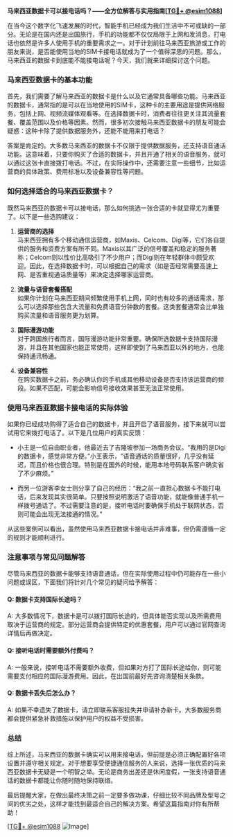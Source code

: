 **马来西亚数据卡可以接电话吗？——全方位解答与实用指南[[TG💪+ @esim1088](https://t.me/s/esim1088)]**

在当今这个数字化飞速发展的时代，智能手机已经成为我们生活中不可或缺的一部分。无论是在国内还是出国旅行，手机的功能都不仅仅局限于上网和发消息，打电话也依然是许多人使用手机的重要需求之一。对于计划前往马来西亚旅游或工作的朋友来说，是否能使用当地的SIM卡接电话就成为了一个值得深思的问题。那么，马来西亚的数据卡到底能不能接电话呢？今天，我们就来详细探讨这个问题。

### 马来西亚数据卡的基本功能

首先，我们需要了解马来西亚的数据卡是什么以及它通常具备哪些功能。马来西亚的数据卡，通常指的是可以在当地使用的SIM卡，这种卡的主要用途是提供网络服务，包括上网、视频流媒体观看等。在选择数据卡时，消费者往往更关注其流量套餐、覆盖范围以及价格等因素。然而，很多初次接触马来西亚数据卡的朋友可能会疑惑：这种卡除了提供数据服务外，还能不能用来打电话？

答案是肯定的。大多数马来西亚的数据卡不仅限于提供数据服务，还支持语音通话功能。这意味着，只要你购买了合适的数据卡，并且开通了相关的语音服务，就可以通过这张卡直接拨打电话。不过，在实际操作中，还需要注意一些细节，比如运营商的具体政策、费用标准以及设备兼容性等问题。

### 如何选择适合的马来西亚数据卡？

既然马来西亚的数据卡可以接电话，那么如何挑选一张合适的卡就显得尤为重要了。以下是一些选购建议：

1. **运营商的选择**  
   马来西亚拥有多个移动通信运营商，如Maxis、Celcom、Digi等，它们各自提供的服务和资费方案有所不同。Maxis以其广泛的信号覆盖和稳定的服务著称；Celcom则以性价比高吸引了不少用户；而Digi则在年轻群体中颇受欢迎。因此，在选择数据卡时，可以根据自己的需求（如是否经常需要高速上网、是否重视通话质量等）来决定选择哪家运营商。

2. **流量与语音套餐搭配**  
   如果你计划在马来西亚期间频繁使用手机上网，同时也有较多的通话需求，那么可以选择那些包含大流量和免费语音分钟数的套餐。这类套餐通常会比单独购买流量和语音服务更为划算。

3. **国际漫游功能**  
   对于跨国旅行者而言，国际漫游功能非常重要。确保所选数据卡支持国际漫游，并且在其他国家也能正常使用，这样即使到了马来西亚以外的地方，也能保持通讯畅通。

4. **设备兼容性**  
   在购买数据卡之前，务必确认你的手机或其他移动设备是否支持该运营商的频段。如果不匹配，可能会影响信号接收效果甚至无法正常使用。

### 使用马来西亚数据卡接电话的实际体验

如果你已经成功购得了适合自己的数据卡，并且开启了语音服务，接下来就可以尝试用它来拨打电话了。以下是几位用户的真实反馈：

- 小王是一位自由职业者，他最近去了吉隆坡参加一场商务会议。“我用的是Digi的数据卡，感觉非常方便。”小王表示，“语音通话的质量很好，几乎没有延迟，而且价格也很合理。特别是在国外的时候，能用本地号码联系客户确实省了不少麻烦。”

- 而另一位游客李女士则分享了自己的经历：“我之前一直担心数据卡不能打电话，后来发现其实很简单。只要按照说明激活了语音功能，就能像普通手机一样拨号通话了。不过需要注意的是，接听电话时要确保手机处于联网状态，否则可能会出现无法接通的情况。”

从这些案例可以看出，虽然使用马来西亚数据卡接电话并非难事，但仍需遵循一定的规则才能顺利进行。

### 注意事项与常见问题解答

尽管马来西亚的数据卡能够支持语音通话，但在实际使用过程中仍可能存在一些小问题或误区，下面我们将针对几个常见的疑问给予解答：

#### Q: 数据卡支持国际长途吗？
A: 大多数情况下，数据卡是可以拨打国际长途的，但具体能否实现以及所需费用取决于运营商的规定。部分运营商会提供特定的优惠套餐，用户可以通过官网查询详情后再做决定。

#### Q: 接听电话时需要额外付费吗？
A: 一般来说，接听电话不需要额外收费，但如果对方打了国际长途给你，则可能需要支付相应的国际漫游费用。因此，在出国前最好先咨询清楚相关条款。

#### Q: 数据卡丢失后怎么办？
A: 如果不幸遗失了数据卡，请立即联系客服挂失并申请补办新卡。大多数服务商都会提供紧急补救措施以保护用户的权益不受损害。

### 总结

综上所述，马来西亚的数据卡确实可以用来接电话，但前提是必须正确配置好各项设置并遵守相关规定。对于想要享受便捷通信服务的人来说，选择一张优质的马来西亚数据卡无疑是一个明智之举。无论是商务出差还是休闲度假，一张支持语音通话的数据卡都能让你随时随地保持联络。

最后提醒大家，在做出最终决策之前一定要多做功课，仔细比较不同品牌及型号之间的优劣之处，这样才能找到最适合自己的解决方案。希望这篇指南对你有所帮助！

[[TG💪+ @esim1088](https://t.me/s/esim1088) ![Image](https://i.postimg.cc/4NQfJmqS/Snipaste-2025-05-13-00-14-12.png)]